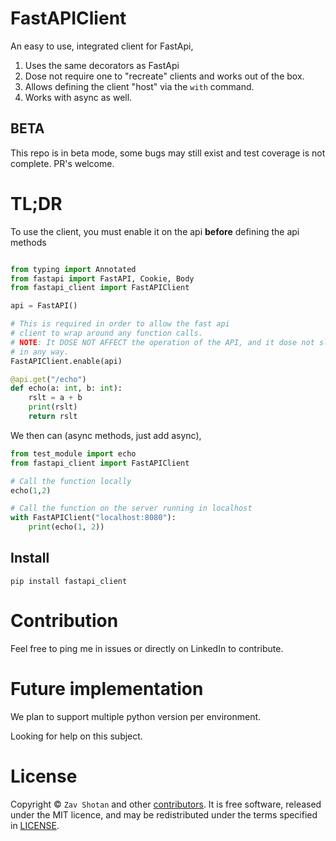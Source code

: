# FastAPIClient

An easy to use, integrated client for FastApi,

1. Uses the same decorators as FastApi
2. Dose not require one to "recreate" clients and works out of the box.
3. Allows defining the client "host" via the `with` command.
4. Works with async as well.

## BETA

This repo is in beta mode, some bugs may still exist and test coverage is not complete.
PR's welcome.

# TL;DR

To use the client, you must enable it on the api **before** defining the api methods

```python

from typing import Annotated
from fastapi import FastAPI, Cookie, Body
from fastapi_client import FastAPIClient

api = FastAPI()

# This is required in order to allow the fast api
# client to wrap around any function calls.
# NOTE: It DOSE NOT AFFECT the operation of the API, and it dose not slow it down
# in any way.
FastAPIClient.enable(api)

@api.get("/echo")
def echo(a: int, b: int):
    rslt = a + b
    print(rslt)
    return rslt

```

We then can (async methods, just add async),

```python
from test_module import echo
from fastapi_client import FastAPIClient

# Call the function locally
echo(1,2)

# Call the function on the server running in localhost
with FastAPIClient("localhost:8080"):
    print(echo(1, 2))
```

## Install

```shell
pip install fastapi_client
```

# Contribution

Feel free to ping me in issues or directly on LinkedIn to contribute.

# Future implementation

We plan to support multiple python version per environment.

Looking for help on this subject.

# License

Copyright ©
`Zav Shotan` and other [contributors](graphs/contributors).
It is free software, released under the MIT licence, and may be redistributed under the terms specified in [LICENSE](LICENSE).
